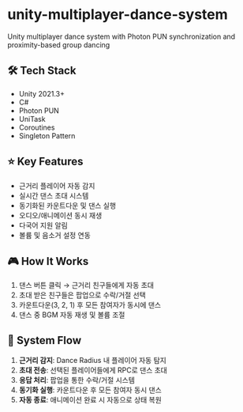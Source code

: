 # unity-multiplayer-dance-system

Unity multiplayer dance system with Photon PUN synchronization and proximity-based group dancing

## 🛠 Tech Stack

- Unity 2021.3+
- C#
- Photon PUN
- UniTask
- Coroutines
- Singleton Pattern

## ⭐ Key Features

- 근거리 플레이어 자동 감지
- 실시간 댄스 초대 시스템
- 동기화된 카운트다운 및 댄스 실행
- 오디오/애니메이션 동시 재생
- 다국어 지원 알림
- 볼륨 및 음소거 설정 연동

## 🎮 How It Works

1. 댄스 버튼 클릭 → 근거리 친구들에게 자동 초대
2. 초대 받은 친구들은 팝업으로 수락/거절 선택  
3. 카운트다운(3, 2, 1) 후 모든 참여자가 동시에 댄스
4. 댄스 중 BGM 자동 재생 및 볼륨 조절

## 🎯 System Flow

1. **근거리 감지**: Dance Radius 내 플레이어 자동 탐지
2. **초대 전송**: 선택된 플레이어들에게 RPC로 댄스 초대
3. **응답 처리**: 팝업을 통한 수락/거절 시스템
4. **동기화 실행**: 카운트다운 후 모든 참여자 동시 댄스
5. **자동 종료**: 애니메이션 완료 시 자동으로 상태 복원
